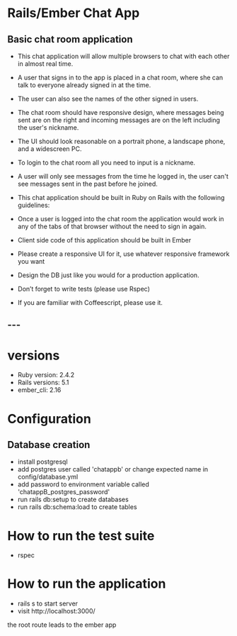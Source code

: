 # Rails/Ember Chat App

## Basic chat room application

* This chat application will allow multiple browsers to chat with each other in almost real time.

* A user that signs in to the app is placed in a chat room, where she can talk to everyone already signed in at the time.

* The user can also see the names of the other signed in users.

* The chat room should have responsive design, where messages being sent are on the right and incoming messages are on the left including the user's nickname.

* The UI should look reasonable on a portrait phone, a landscape phone, and a widescreen PC.

* To login to the chat room all you need to input is a nickname.

* A user will only see messages from the time he logged in, the user can't see messages sent in the past before he joined.

* This chat application should be built in Ruby on Rails with the following guidelines:

* Once a user is logged into the chat room the application would work in any of the tabs of that browser without the need to sign in again.
* Client side code of this application should be built in Ember
* Please create a responsive UI for it, use whatever responsive framework you want
* Design the DB just like you would for a production application.
* Don’t forget to write tests (please use Rspec)
* If you are familiar with Coffeescript, please use it.



## ---
# versions
* Ruby version: 2.4.2
* Rails versions: 5.1
* ember_cli: 2.16

# Configuration

## Database creation

* install postgresql
* add postgres user called 'chatappb' or change expected name in config/database.yml
* add password to environment variable called 'chatappB_postgres_password'
* run rails db:setup to create databases
* run rails db:schema:load to create tables

# How to run the test suite

* rspec

# How to run the application

* rails s to start server
* visit http://localhost:3000/

the root route leads to the ember app

